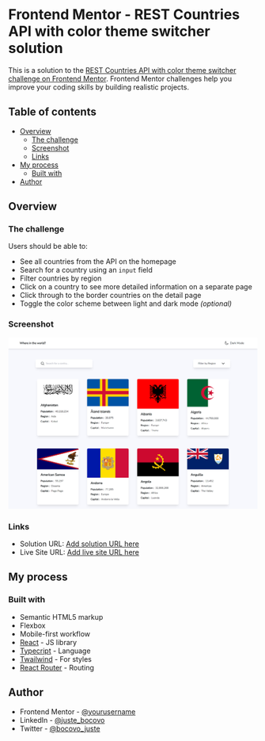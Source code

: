 # Frontend Mentor - REST Countries API with color theme switcher solution

This is a solution to the [REST Countries API with color theme switcher challenge on Frontend Mentor](https://www.frontendmentor.io/challenges/rest-countries-api-with-color-theme-switcher-5cacc469fec04111f7b848ca). Frontend Mentor challenges help you improve your coding skills by building realistic projects. 

## Table of contents

- [Overview](#overview)
  - [The challenge](#the-challenge)
  - [Screenshot](#screenshot)
  - [Links](#links)
- [My process](#my-process)
  - [Built with](#built-with)
- [Author](#author)

## Overview

### The challenge

Users should be able to:

- See all countries from the API on the homepage
- Search for a country using an `input` field
- Filter countries by region
- Click on a country to see more detailed information on a separate page
- Click through to the border countries on the detail page
- Toggle the color scheme between light and dark mode *(optional)*

### Screenshot

![](./design/screenshot.png)

### Links

- Solution URL: [Add solution URL here](https://github.com/BOCOVO/chall-country)
- Live Site URL: [Add live site URL here](https://bocovo.github.io/chall-country)

## My process

### Built with

- Semantic HTML5 markup
- Flexbox
- Mobile-first workflow
- [React](https://reactjs.org/) - JS library
- [Typecript](https://www.typescriptlang.org) - Language
- [Twailwind](https://tailwindcss.com) - For styles
- [React Router](https://reactrouter.com/) - Routing

## Author

- Frontend Mentor - [@yourusername](https://www.frontendmentor.io/profile/BOCOVO)
- LinkedIn - [@juste_bocovo](https://www.linkedin.com/in/juste-bocovo-84a5a51a2/)
- Twitter - [@bocovo_juste](https://www.twitter.com/juste_bocovo)